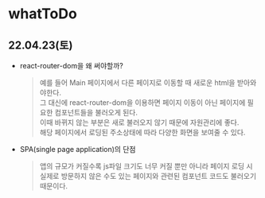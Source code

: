# whatToDo

## 22.04.23(토)

- react-router-dom을 왜 써야할까?

  > 예를 들어 Main 페이지에서 다른 페이지로 이동할 때 새로운 html을 받아와야한다. <br>
  > 그 대신에 react-router-dom을 이용하면 페이지 이동이 아닌 페이지에 필요한 컴포넌트들을 불러오게 된다. <br>
  > 이때 바뀌지 않는 부분은 새로 불러오지 않기 때문에 자원관리에 좋다. <br>
  > 해당 페이지에서 로딩된 주소상태에 따라 다양한 화면을 보여줄 수 있다. <br>

- SPA(single page application)의 단점

  > 앱의 규모가 커질수록 js파일 크기도 너무 커질 뿐만 아니라 페이지 로딩 시 실제로 방문하지 않은 수도 있는 페이지와 관련된 컴포넌트 코드도 불러오기 때문이다.
